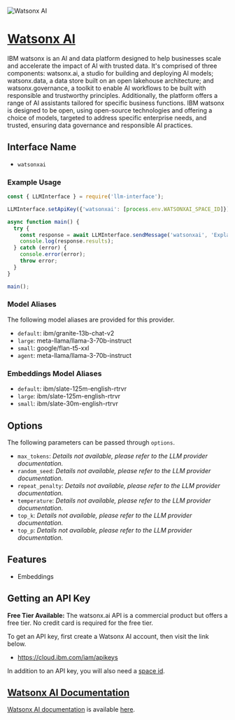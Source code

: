 ![Watsonx AI](https://samestrin.github.io/media/llm-interface/watsonx.ai.1600x900.png)

# [Watsonx AI](https://ibm.com)

IBM watsonx is an AI and data platform designed to help businesses scale and accelerate the impact of AI with trusted data. It's comprised of three components: watsonx.ai, a studio for building and deploying AI models; watsonx.data, a data store built on an open lakehouse architecture; and watsonx.governance, a toolkit to enable AI workflows to be built with responsible and trustworthy principles. Additionally, the platform offers a range of AI assistants tailored for specific business functions.  IBM watsonx is designed to be open, using open-source technologies and offering a choice of models, targeted to address specific enterprise needs, and trusted, ensuring data governance and responsible AI practices.

## Interface Name

- `watsonxai`

### Example Usage

```javascript
const { LLMInterface } = require('llm-interface');

LLMInterface.setApiKey({'watsonxai': [process.env.WATSONXAI_SPACE_ID]});

async function main() {
  try {
    const response = await LLMInterface.sendMessage('watsonxai', 'Explain the importance of low latency LLMs.');
    console.log(response.results);
  } catch (error) {
    console.error(error);
    throw error;
  }
}

main();
```

### Model Aliases

The following model aliases are provided for this provider. 

- `default`: ibm/granite-13b-chat-v2
- `large`: meta-llama/llama-3-70b-instruct
- `small`: google/flan-t5-xxl
- `agent`: meta-llama/llama-3-70b-instruct

### Embeddings Model Aliases

- `default`: ibm/slate-125m-english-rtrvr
- `large`: ibm/slate-125m-english-rtrvr
- `small`: ibm/slate-30m-english-rtrvr


## Options

The following parameters can be passed through `options`.

- `max_tokens`: _Details not available, please refer to the LLM provider documentation._
- `random_seed`: _Details not available, please refer to the LLM provider documentation._
- `repeat_penalty`: _Details not available, please refer to the LLM provider documentation._
- `temperature`: _Details not available, please refer to the LLM provider documentation._
- `top_k`: _Details not available, please refer to the LLM provider documentation._
- `top_p`: _Details not available, please refer to the LLM provider documentation._


## Features

- Embeddings


## Getting an API Key

**Free Tier Available:** The watsonx.ai API is a commercial product but offers a free tier. No credit card is required for the free tier.

To get an API key, first create a Watsonx AI account, then visit the link below.

- https://cloud.ibm.com/iam/apikeys

In addition to an API key, you will also need a [space id](https://dataplatform.cloud.ibm.com/ml-runtime/spaces/create-space).


## [Watsonx AI Documentation](https://dataplatform.cloud.ibm.com/docs/content/wsj/getting-started/welcome-main.html?context=wx&audience=wdp)

[Watsonx AI documentation](https://dataplatform.cloud.ibm.com/docs/content/wsj/getting-started/welcome-main.html?context=wx&audience=wdp) is available [here](https://dataplatform.cloud.ibm.com/docs/content/wsj/getting-started/welcome-main.html?context=wx&audience=wdp).
